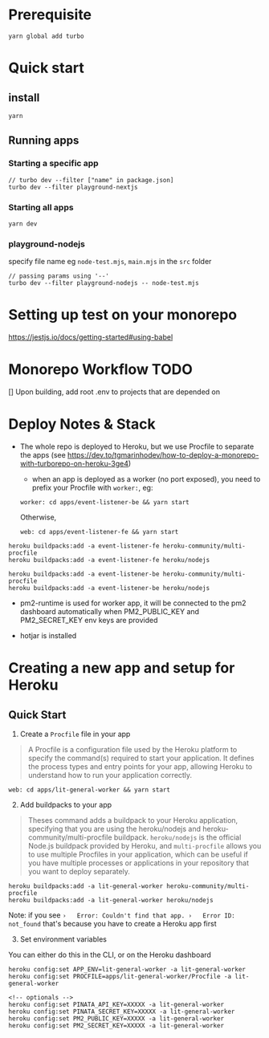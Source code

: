 # Prerequisite

```
yarn global add turbo
```

# Quick start

## install

```
yarn
```

## Running apps

### Starting a specific app

```
// turbo dev --filter ["name" in package.json]
turbo dev --filter playground-nextjs
```

### Starting all apps

```
yarn dev
```

### playground-nodejs

specify file name eg `node-test.mjs`, `main.mjs` in the `src` folder

```
// passing params using '--'
turbo dev --filter playground-nodejs -- node-test.mjs
```

# Setting up test on your monorepo

https://jestjs.io/docs/getting-started#using-babel

# Monorepo Workflow TODO

[] Upon building, add root .env to projects that are depended on

# Deploy Notes & Stack

- The whole repo is deployed to Heroku, but we use Procfile to separate the apps (see https://dev.to/tgmarinhodev/how-to-deploy-a-monorepo-with-turborepo-on-heroku-3ge4)

  - when an app is deployed as a worker (no port exposed), you need to prefix your Procfile with `worker:`, eg:

  ```
  worker: cd apps/event-listener-be && yarn start
  ```

  Otherwise,

  ```
  web: cd apps/event-listener-fe && yarn start
  ```

```
heroku buildpacks:add -a event-listener-fe heroku-community/multi-procfile
heroku buildpacks:add -a event-listener-fe heroku/nodejs

heroku buildpacks:add -a event-listener-be heroku-community/multi-procfile
heroku buildpacks:add -a event-listener-be heroku/nodejs
```

- pm2-runtime is used for worker app, it will be connected to the pm2 dashboard automatically when PM2_PUBLIC_KEY and PM2_SECRET_KEY env keys are provided

- hotjar is installed

# Creating a new app and setup for Heroku

## Quick Start

1. Create a `Procfile` file in your app

> A Procfile is a configuration file used by the Heroku platform to specify the command(s) required to start your application. It defines the process types and entry points for your app, allowing Heroku to understand how to run your application correctly.

```
web: cd apps/lit-general-worker && yarn start
```

2. Add buildpacks to your app

> Theses command adds a buildpack to your Heroku application, specifying that you are using the heroku/nodejs and heroku-community/multi-procfile buildpack. `heroku/nodejs` is the official Node.js buildpack provided by Heroku, and `multi-procfile` allows you to use multiple Procfiles in your application, which can be useful if you have multiple processes or applications in your repository that you want to deploy separately.

```
heroku buildpacks:add -a lit-general-worker heroku-community/multi-procfile
heroku buildpacks:add -a lit-general-worker heroku/nodejs
```

Note: if you see `›   Error: Couldn't find that app. ›   Error ID: not_found` that's because you have to create a Heroku app first

3. Set environment variables

You can either do this in the CLI, or on the Heroku dashboard

```
heroku config:set APP_ENV=lit-general-worker -a lit-general-worker
heroku config:set PROCFILE=apps/lit-general-worker/Procfile -a lit-general-worker

<!-- optionals -->
heroku config:set PINATA_API_KEY=XXXXX -a lit-general-worker
heroku config:set PINATA_SECRET_KEY=XXXXX -a lit-general-worker
heroku config:set PM2_PUBLIC_KEY=XXXXX -a lit-general-worker
heroku config:set PM2_SECRET_KEY=XXXXX -a lit-general-worker
```
